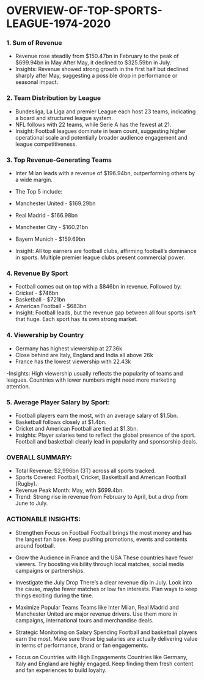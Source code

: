 # OVERVIEW-OF-TOP-SPORTS-LEAGUE-1974-2020
### 1. Sum of Revenue

- Revenue rose steadily from $150.47bn in February to the peak of $699.94bn in May After
May, it declined to $325.59bn in July.
- Insights: Revenue showed strong growth in the first half but declined sharply after May,
suggesting a possible drop in performance or seasonal impact.

### 2. Team Distribution by League
- Bundesliga, La Liga and premier League each host 23 teams, indicating a board and
structured league system.
- NFL follows with 22 teams, while Serie A has the fewest at 21.
- Insight: Football leagues dominate in team count, suggesting higher operational scale and
potentially broader audience engagement and league competitiveness.

### 3. Top Revenue-Generating Teams

- Inter Milan leads with a revenue of $196.94bn, outperforming others by
a wide margin.
- The Top 5 include:
- Manchester United - $169.29bn
- Real Madrid - $166.98bn
- Manchester City - $160.21bn
- Bayern Munich - $159.69bn

- Insight: All top earners are football clubs, affirming football’s dominance in sports.
Multiple premier league clubs present commercial power.

### 4. Revenue By Sport
- Football comes out on top with a $846bn in revenue.
Followed by:
- Cricket - $746bn
- Basketball - $721bn
- American Football - $683bn
- Insight: Football leads, but the revenue gap between all four sports isn’t that huge.
Each sport has its own strong market.

### 4. Viewership by Country
- Germany has highest viewership at 27.36k
- Close behind are Italy, England and India all above 26k
- France has the lowest viewership with 22.43k

-Insights: High viewership usually reflects the popularity of teams and leagues. Countries with
lower numbers might need more marketing attention.

### 5. Average Player Salary by Sport:
- Football players earn the most, with an average salary of $1.5bn.
- Basketball follows closely at $1.4bn.
- Cricket and American Football are tied at $1.3bn.
- Insights: Player salaries tend to reflect the global presence of the sport.
Football and basketball clearly lead in popularity and sponsorship deals.

### OVERALL SUMMARY:

- Total Revenue: $2,996bn (3T) across all sports tracked.
- Sports Covered: Football, Cricket, Basketball and American Football (Rugby).
- Revenue Peak Month: May, with $699.4bn.
- Trend: Strong rise in revenue from February to April, but a drop from June to July.

### ACTIONABLE INSIGHTS:

- Strengthen Focus on Football
Football brings the most money and has the largest fan base. Keep pushing promotions, events
and contents around football.

- Grow the Audience in France and the USA
These countries have fewer viewers. Try boosting visibility through local matches, social media
campaigns or partnerships.

- Investigate the July Drop
There’s a clear revenue dip in July. Look into the cause, maybe fewer matches or low fan
interests. Plan ways to keep things exciting during the time.

- Maximize Popular Teams
Teams like Inter Milan, Real Madrid and Manchester United are major revenue drivers. Use
them more in campaigns, international tours and merchandise deals.

- Strategic Monitoring on Salary Spending
Football and basketball players earn the most. Make sure those big salaries are actually
delivering value in terms of performance, brand or fan engagements.

- Focus on Countries with High Engagements
Countries like Germany, Italy and England are highly engaged. Keep finding them fresh content
and fan experiences to build loyalty.
